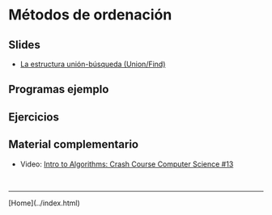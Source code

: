 # Métodos de ordenación

## Slides

- [La estructura unión-búsqueda (Union/Find)](../slides/04.1-UnionFind-sem06.pdf)
<!--
- [Métodos de ordenación básicos](../slides/05.1-Sorting-sem08.pdf)
- [Mergesort](../slides/05.2-Mergesort-sem09.pdf)
- [Quicksort](../slides/05.3-Quicksort-sem10.pdf)
-->

## Programas ejemplo


## Ejercicios


## Material complementario

- Video: [Intro to Algorithms: Crash Course Computer Science #13](https://www.youtube.com/watch?v=rL8X2mlNHPM)


<BR>
<HR>
[Home](../index.html)
<BR>

